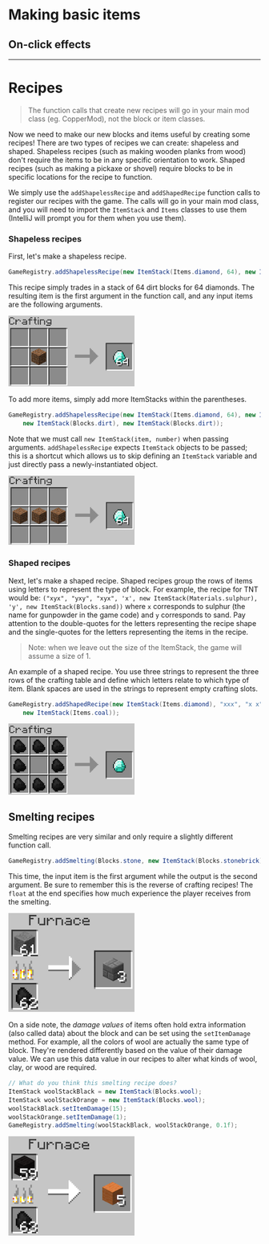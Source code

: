 # Making basic items



## On-click effects



---

# Recipes



>The function calls that create new recipes will go in your main mod class (eg. CopperMod), not the block or item classes.

Now we need to make our new blocks and items useful by creating some recipes! There are two types of recipes we can create: shapeless and shaped. Shapeless recipes (such as making wooden planks from wood) don't require the items to be in any specific orientation to work. Shaped recipes (such as making a pickaxe or shovel) require blocks to be in specific locations for the recipe to function.

We simply use the `addShapelessRecipe` and `addShapedRecipe` function calls to register our recipes with the game. The calls will go in your main mod class, and you will need to import the `ItemStack` and `Items` classes to use them (IntelliJ will prompt you for them when you use them).

### Shapeless recipes

First, let's make a shapeless recipe.

```java
GameRegistry.addShapelessRecipe(new ItemStack(Items.diamond, 64), new ItemStack(Blocks.dirt));
```

This recipe simply trades in a stack of 64 dirt blocks for 64 diamonds. The resulting item is the first argument in the function call, and any input items are the following arguments.

<img src="images/section_4/recipe_dirt_single.png" style="width:50%">

To add more items, simply add more ItemStacks within the parentheses.

```java
GameRegistry.addShapelessRecipe(new ItemStack(Items.diamond, 64), new ItemStack(Blocks.dirt),
    new ItemStack(Blocks.dirt), new ItemStack(Blocks.dirt));
```
Note that we must call `new ItemStack(item, number)` when passing arguments. `addShapelessRecipe` expects `ItemStack` objects to be passed; this is a shortcut which allows us to skip defining an `ItemStack` variable and just directly pass a newly-instantiated object.

<img src="images/section_4/recipe_dirt_triple.png" style="width:50%">

### Shaped recipes

Next, let's make a shaped recipe. Shaped recipes group the rows of items using letters to represent the type of block. For example, the recipe for TNT would be: `("xyx", "yxy", "xyx", 'x', new ItemStack(Materials.sulphur), 'y', new ItemStack(Blocks.sand))` where `x` corresponds to sulphur (the name for gunpowder in the game code) and `y` corresponds to sand. Pay attention to the double-quotes for the letters representing the recipe shape and the single-quotes for the letters representing the items in the recipe.

> Note: when we leave out the size of the ItemStack, the game will assume a size of 1.

An example of a shaped recipe. You use three strings to represent the three rows of the crafting table and define which letters relate to which type of item. Blank spaces are used in the strings to represent empty crafting slots.

```java
GameRegistry.addShapedRecipe(new ItemStack(Items.diamond), "xxx", "x x", "xxx", 'x',
    new ItemStack(Items.coal));
```

<img src="images/section_4/recipe_coal.png" style="width:50%">

## Smelting recipes

Smelting recipes are very similar and only require a slightly different function call.

```java
GameRegistry.addSmelting(Blocks.stone, new ItemStack(Blocks.stonebrick), 0.1f);
```

This time, the input item is the first argument while the output is the second argument. Be sure to remember this is the reverse of crafting recipes! The `float` at the end specifies how much experience the player receives from the smelting.

<img src="images/section_4/smelting_stone.png" style="width:50%">

On a side note, the _damage values_ of items often hold extra information (also called data) about the block and can be set using the `setItemDamage` method. For example, all the colors of wool are actually the same type of block. They're rendered differently based on the value of their damage value. We can use this data value in our recipes to alter what kinds of wool, clay, or wood are required.

```java
// What do you think this smelting recipe does?
ItemStack woolStackBlack = new ItemStack(Blocks.wool);
ItemStack woolStackOrange = new ItemStack(Blocks.wool);
woolStackBlack.setItemDamage(15);
woolStackOrange.setItemDamage(1);
GameRegistry.addSmelting(woolStackBlack, woolStackOrange, 0.1f);
```

<img src="images/section_4/smelting_wool.png" style="width:50%">
